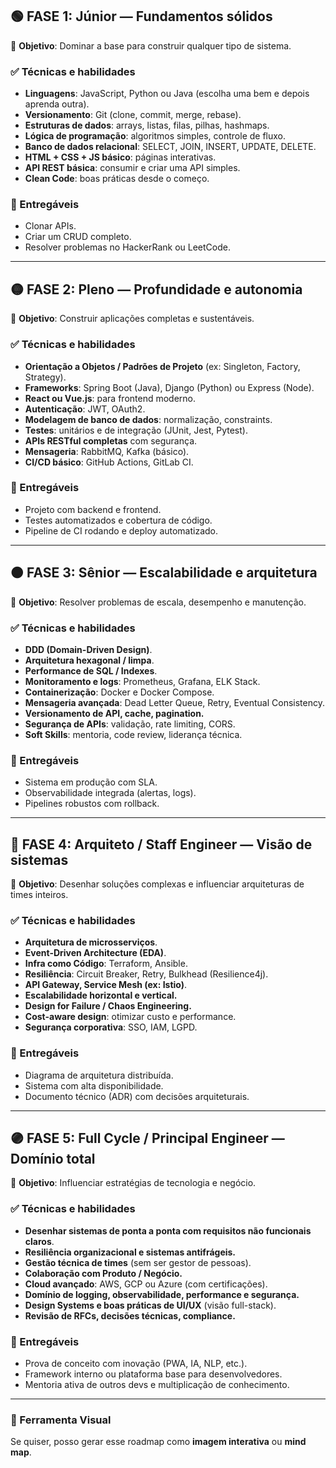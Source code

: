 ## 🟢 **FASE 1: Júnior — Fundamentos sólidos**

🔑 **Objetivo**: Dominar a base para construir qualquer tipo de sistema.

### ✅ Técnicas e habilidades

- **Linguagens**: JavaScript, Python ou Java (escolha uma bem e depois aprenda outra).
- **Versionamento**: Git (clone, commit, merge, rebase).
- **Estruturas de dados**: arrays, listas, filas, pilhas, hashmaps.
- **Lógica de programação**: algoritmos simples, controle de fluxo.
- **Banco de dados relacional**: SELECT, JOIN, INSERT, UPDATE, DELETE.
- **HTML + CSS + JS básico**: páginas interativas.
- **API REST básica**: consumir e criar uma API simples.
- **Clean Code**: boas práticas desde o começo.

### 🎯 Entregáveis

- Clonar APIs.
- Criar um CRUD completo.
- Resolver problemas no HackerRank ou LeetCode.

---

## 🟡 **FASE 2: Pleno — Profundidade e autonomia**

🔑 **Objetivo**: Construir aplicações completas e sustentáveis.

### ✅ Técnicas e habilidades

- **Orientação a Objetos / Padrões de Projeto** (ex: Singleton, Factory, Strategy).
- **Frameworks**: Spring Boot (Java), Django (Python) ou Express (Node).
- **React ou Vue.js**: para frontend moderno.
- **Autenticação**: JWT, OAuth2.
- **Modelagem de banco de dados**: normalização, constraints.
- **Testes**: unitários e de integração (JUnit, Jest, Pytest).
- **APIs RESTful completas** com segurança.
- **Mensageria**: RabbitMQ, Kafka (básico).
- **CI/CD básico**: GitHub Actions, GitLab CI.

### 🎯 Entregáveis

- Projeto com backend e frontend.
- Testes automatizados e cobertura de código.
- Pipeline de CI rodando e deploy automatizado.

---

## 🟠 **FASE 3: Sênior — Escalabilidade e arquitetura**

🔑 **Objetivo**: Resolver problemas de escala, desempenho e manutenção.

### ✅ Técnicas e habilidades

- **DDD (Domain-Driven Design)**.
- **Arquitetura hexagonal / limpa**.
- **Performance de SQL / Indexes**.
- **Monitoramento e logs**: Prometheus, Grafana, ELK Stack.
- **Containerização**: Docker e Docker Compose.
- **Mensageria avançada**: Dead Letter Queue, Retry, Eventual Consistency.
- **Versionamento de API, cache, pagination.**
- **Segurança de APIs**: validação, rate limiting, CORS.
- **Soft Skills**: mentoria, code review, liderança técnica.

### 🎯 Entregáveis

- Sistema em produção com SLA.
- Observabilidade integrada (alertas, logs).
- Pipelines robustos com rollback.

---

## 🔵 **FASE 4: Arquiteto / Staff Engineer — Visão de sistemas**

🔑 **Objetivo**: Desenhar soluções complexas e influenciar arquiteturas de times inteiros.

### ✅ Técnicas e habilidades

- **Arquitetura de microsserviços**.
- **Event-Driven Architecture (EDA)**.
- **Infra como Código**: Terraform, Ansible.
- **Resiliência**: Circuit Breaker, Retry, Bulkhead (Resilience4j).
- **API Gateway, Service Mesh (ex: Istio)**.
- **Escalabilidade horizontal e vertical.**
- **Design for Failure / Chaos Engineering.**
- **Cost-aware design**: otimizar custo e performance.
- **Segurança corporativa**: SSO, IAM, LGPD.

### 🎯 Entregáveis

- Diagrama de arquitetura distribuída.
- Sistema com alta disponibilidade.
- Documento técnico (ADR) com decisões arquiteturais.

---

## 🟣 **FASE 5: Full Cycle / Principal Engineer — Domínio total**

🔑 **Objetivo**: Influenciar estratégias de tecnologia e negócio.

### ✅ Técnicas e habilidades

- **Desenhar sistemas de ponta a ponta com requisitos não funcionais claros**.
- **Resiliência organizacional e sistemas antifrágeis.**
- **Gestão técnica de times** (sem ser gestor de pessoas).
- **Colaboração com Produto / Negócio.**
- **Cloud avançado**: AWS, GCP ou Azure (com certificações).
- **Domínio de logging, observabilidade, performance e segurança.**
- **Design Systems e boas práticas de UI/UX** (visão full-stack).
- **Revisão de RFCs, decisões técnicas, compliance.**

### 🎯 Entregáveis

- Prova de conceito com inovação (PWA, IA, NLP, etc.).
- Framework interno ou plataforma base para desenvolvedores.
- Mentoria ativa de outros devs e multiplicação de conhecimento.

---

### 📍 Ferramenta Visual

Se quiser, posso gerar esse roadmap como **imagem interativa** ou **mind map**.